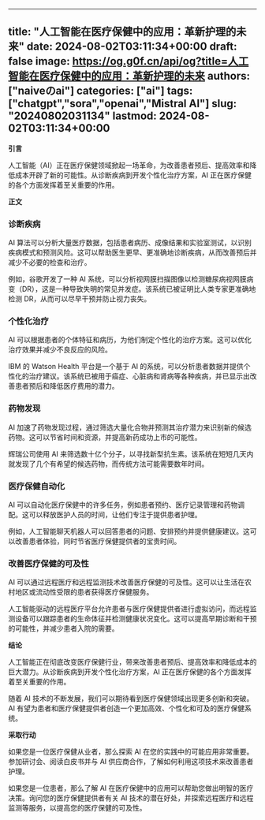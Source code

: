 
---
title: "人工智能在医疗保健中的应用：革新护理的未来"
date: 2024-08-02T03:11:34+00:00
draft: false
image: https://og.g0f.cn/api/og?title=人工智能在医疗保健中的应用：革新护理的未来
authors: ["naiveのai"]
categories: ["ai"]
tags: ["chatgpt","sora","openai","Mistral AI"]
slug: "20240802031134"
lastmod: 2024-08-02T03:11:34+00:00
---
**引言**

人工智能（AI）正在医疗保健领域掀起一场革命，为改善患者预后、提高效率和降低成本开辟了新的可能性。从诊断疾病到开发个性化治疗方案，AI 正在医疗保健的各个方面发挥着至关重要的作用。

**正文**

### 诊断疾病

AI 算法可以分析大量医疗数据，包括患者病历、成像结果和实验室测试，以识别疾病模式和预测风险。这可以帮助医生更早、更准确地诊断疾病，从而改善预后并减少不必要的检查和治疗。

例如，谷歌开发了一种 AI 系统，可以分析视网膜扫描图像以检测糖尿病视网膜病变（DR），这是一种导致失明的常见并发症。该系统已被证明比人类专家更准确地检测 DR，从而可以尽早干预并防止视力丧失。

### 个性化治疗

AI 可以根据患者的个体特征和病历，为他们制定个性化的治疗方案。这可以优化治疗效果并减少不良反应的风险。

IBM 的 Watson Health 平台是一个基于 AI 的系统，可以分析患者数据并提供个性化的治疗建议。该系统已被用于癌症、心脏病和肾病等各种疾病，并已显示出改善患者预后和降低医疗费用的潜力。

### 药物发现

AI 加速了药物发现过程，通过筛选大量化合物并预测其治疗潜力来识别新的候选药物。这可以节省时间和资源，并提高新药成功上市的可能性。

辉瑞公司使用 AI 来筛选数十亿个分子，以寻找新型抗生素。该系统在短短几天内就发现了几个有希望的候选药物，而传统方法可能需要数年时间。

### 医疗保健自动化

AI 可以自动化医疗保健中的许多任务，例如患者预约、医疗记录管理和药物调配。这可以释放医护人员的时间，让他们专注于提供患者护理。

例如，人工智能聊天机器人可以回答患者的问题、安排预约并提供健康建议。这可以改善患者体验，同时节省医疗保健提供者的宝贵时间。

### 改善医疗保健的可及性

AI 可以通过远程医疗和远程监测技术改善医疗保健的可及性。这可以让生活在农村地区或流动性受限的患者获得医疗保健服务。

人工智能驱动的远程医疗平台允许患者与医疗保健提供者进行虚拟访问，而远程监测设备可以跟踪患者的生命体征并检测健康状况变化。这可以提高早期诊断和干预的可能性，并减少患者入院的需要。

**结论**

人工智能正在彻底改变医疗保健行业，带来改善患者预后、提高效率和降低成本的巨大潜力。从诊断疾病到开发个性化治疗方案，AI 正在医疗保健的各个方面发挥着至关重要的作用。

随着 AI 技术的不断发展，我们可以期待看到医疗保健领域出现更多创新和突破。AI 有望为患者和医疗保健提供者创造一个更加高效、个性化和可及的医疗保健系统。

**采取行动**

如果您是一位医疗保健从业者，那么探索 AI 在您的实践中的可能应用非常重要。参加研讨会、阅读白皮书并与 AI 供应商合作，了解如何利用这项技术来改善患者护理。

如果您是一位患者，那么了解 AI 在医疗保健中的应用可以帮助您做出明智的医疗决策。询问您的医疗保健提供者有关 AI 技术的潜在好处，并探索远程医疗和远程监测等服务，以提高您的医疗保健的可及性。